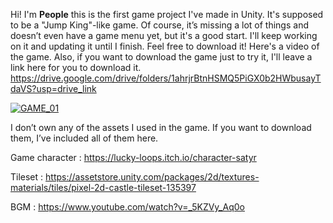 Hi! I'm **People** this is the first game project I've made in Unity. It's supposed to be a "Jump King"-like game. Of course, it’s missing a lot of things and doesn’t even have a game menu yet, but it's a good start. I'll keep working on it and updating it until I finish. Feel free to download it!
Here's a video of the game. Also, if you want to download the game just to try it, I'll leave a link here for you to download it. 
https://drive.google.com/drive/folders/1ahrjrBtnHSMQ5PiGX0b2HWbusayTdaVS?usp=drive_link

[![GAME_01](https://img.youtube.com/vi/rGtSPIhGqnQ/0.jpg)](https://www.youtube.com/watch?v=rGtSPIhGqnQ)


I don’t own any of the assets I used in the game. If you want to download them, I’ve included all of them here.

Game character : https://lucky-loops.itch.io/character-satyr

Tileset : https://assetstore.unity.com/packages/2d/textures-materials/tiles/pixel-2d-castle-tileset-135397

BGM : https://www.youtube.com/watch?v=_5KZVy_Aq0o

